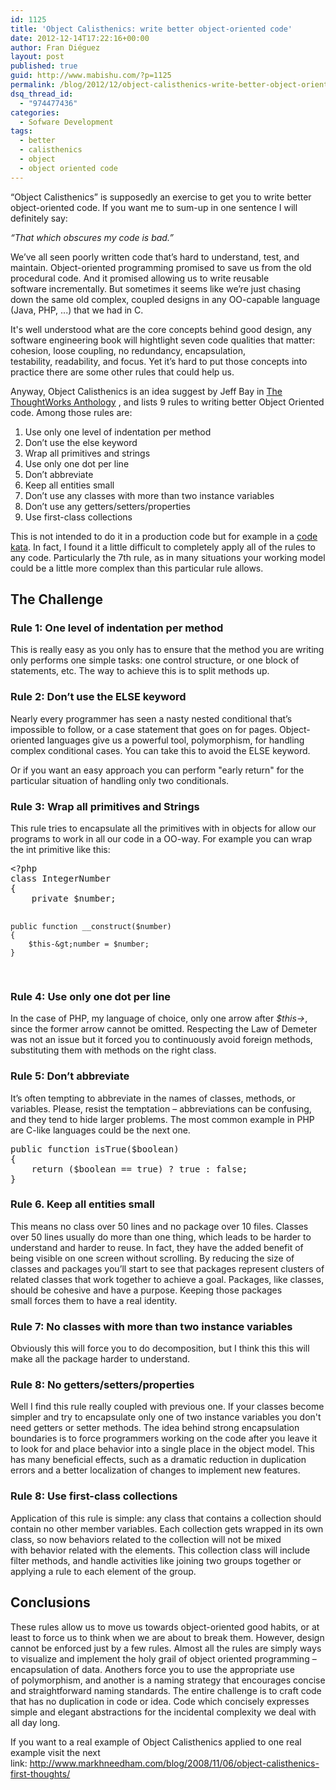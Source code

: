 ```yaml
---
id: 1125
title: 'Object Calisthenics: write better object-oriented code'
date: 2012-12-14T17:22:16+00:00
author: Fran Diéguez
layout: post
published: true
guid: http://www.mabishu.com/?p=1125
permalink: /blog/2012/12/object-calisthenics-write-better-object-oriented-code/
dsq_thread_id:
  - "974477436"
categories:
  - Sofware Development
tags:
  - better
  - calisthenics
  - object
  - object oriented code
---
```

“Object Calisthenics” is supposedly an exercise to get you to write better object-oriented code. If you want me to sum-up in one sentence I will definitely say:

<cite>“That which obscures my code is bad.”</cite>

We’ve all seen poorly written code that’s hard to understand, test, and maintain. Object-oriented programming promised to save us from the old procedural code. And it promised allowing us to write reusable software incrementally. But sometimes it seems like we’re just chasing down the same old complex, coupled designs in any OO-capable language (Java, PHP, ...) that we had in C.

It's well understood what are the core concepts behind good design, any software engineering book will hightlight seven code qualities that matter: cohesion, loose coupling, no redundancy, encapsulation, testability, readability, and focus. Yet it’s hard to put those concepts into practice there are some other rules that could help us.

<!--more-->
Anyway, Object Calisthenics is an idea suggest by Jeff Bay in <a href="http://www.amazon.co.uk/ThoughtWorks-Anthology-Technology-Innovation-Programmers/dp/193435614X/ref=sr_1_1?ie=UTF8&amp;s=books&amp;qid=1225966906&amp;sr=8-1">The ThoughtWorks Anthology</a> , and lists 9 rules to writing better Object Oriented code. Among those rules are:
<ol>
	<li>Use only one level of indentation per method</li>
	<li>Don’t use the else keyword</li>
	<li>Wrap all primitives and strings</li>
	<li>Use only one dot per line</li>
	<li>Don’t abbreviate</li>
	<li>Keep all entities small</li>
	<li>Don’t use any classes with more than two instance variables</li>
	<li>Don’t use any getters/setters/properties</li>
	<li>Use first-class collections</li>
</ol>
This is not intended to do it in a production code but for example in a <a title="Kata in Wikipedia" href="http://en.wikipedia.org/wiki/Kata_(programming)">code kata</a>. In fact, I found it a little difficult to completely apply all of the rules to any code. Particularly the 7th rule, as in many situations your working model could be a little more complex than this particular rule allows.
<h2>The Challenge</h2>

<h3>Rule 1: One level of indentation per method</h3>
This is really easy as you only has to ensure that the method you are writing only performs one simple tasks: one control structure, or one block of statements, etc. The way to achieve this is to split methods up.

<h3>Rule 2: Don’t use the ELSE keyword</h3>
Nearly every programmer has seen a nasty nested conditional that’s impossible to follow, or a case statement that goes on for pages. Object-oriented languages give us a powerful tool, polymorphism, for handling complex conditional cases. You can take this to avoid the ELSE keyword.

Or if you want an easy approach you can perform "early return" for the particular situation of handling only two conditionals.

<h3>Rule 3: Wrap all primitives and Strings</h3>
This rule tries to encapsulate all the primitives with in objects for allow our programs to work in all our code in a OO-way. For example you can wrap the int primitive like this:
<pre>&lt;?php
class IntegerNumber
{
    private $number;

    public function __construct($number)
    {
        $this-&gt;number = $number;
    }
</pre>

<h3>Rule 4: Use only one dot per line</h3>
In the case of PHP, my language of choice, only one arrow after <em>$this-&gt;</em>, since the former arrow cannot be omitted. Respecting the Law of Demeter was not an issue but it forced you to continuously avoid foreign methods, substituting them with methods on the right class.

<h3>Rule 5: Don’t abbreviate</h3>
It’s often tempting to abbreviate in the names of classes, methods, or variables. Please, resist the temptation – abbreviations can be confusing, and they tend to hide larger problems. The most common example in PHP are C-like languages could be the next one.
<pre>public function isTrue($boolean)
{
    return ($boolean == true) ? true : false;
}</pre>
<h3>Rule 6. Keep all entities small</h3>
This means no class over 50 lines and no package over 10 files. Classes over 50 lines usually do more than one thing, which leads to be harder to understand and harder to reuse. In fact, they have the added benefit of being visible on one screen without scrolling.
By reducing the size of classes and packages you’ll start to see that packages represent clusters of related classes that work together to achieve a goal. Packages, like classes, should be cohesive and have a purpose. Keeping those packages small forces them to have a real identity.
<h3>Rule 7: No classes with more than two instance variables</h3>
Obviously this will force you to do decomposition, but I think this this will make all the package harder to understand.
<h3>Rule 8: No getters/setters/properties</h3>
Well I find this rule really coupled with previous one. If your classes become simpler and try to encapsulate only one of two instance variables you don't need getters or setter methods. The idea behind strong encapsulation boundaries is to force programmers working on the code after you leave it to look for and place behavior into a single place in the object model. This has many beneficial effects, such as a dramatic reduction in duplication errors and a better localization of changes to implement new features.
<h3>Rule 8: Use first-class collections</h3>
Application of this rule is simple: any class that contains a collection should contain no other member variables. Each collection gets wrapped in its own class, so now behaviors related to
the collection will not be mixed with behavior related with the elements. This collection class will include filter methods, and handle activities like joining two groups together or applying a rule to each element of the group.
<h2>Conclusions</h2>
These rules allow us to move us towards object-oriented good habits, or at least to force us to think when we are about to break them. However, design cannot be enforced just by a few rules. Almost all the rules are simply ways to visualize and implement the holy grail of object oriented programming – encapsulation of data. Anothers force you to use the appropriate use of polymorphism, and another is a naming strategy that encourages concise and straightforward naming standards. The entire challenge is to craft code that has no duplication in code or idea. Code which concisely expresses simple and elegant abstractions for the incidental complexity we deal with all day long.

If you want to a real example of Object Calisthenics applied to one real example visit the next link: <a href="http://www.markhneedham.com/blog/2008/11/06/object-calisthenics-first-thoughts/">http://www.markhneedham.com/blog/2008/11/06/object-calisthenics-first-thoughts/</a>
